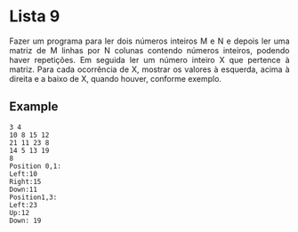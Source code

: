# Lista 9

<p align="justify">Fazer um programa para ler dois números inteiros M e N e depois ler uma matriz de M linhas por N colunas contendo números inteiros, podendo haver repetições. Em seguida ler um número inteiro X que pertence à matriz. Para cada ocorrência de X, mostrar os valores à esquerda, acima à direita e a baixo de X, quando houver, conforme exemplo.</p>

## Example
```
3 4
10 8 15 12
21 11 23 8
14 5 13 19
8
Position 0,1:
Left:10
Right:15
Down:11
Position1,3:
Left:23
Up:12
Down: 19
```